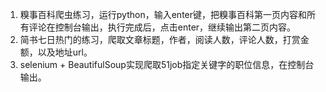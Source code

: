 1. 糗事百科爬虫练习，运行python，输入enter键，把糗事百科第一页内容和所有评论在控制台输出，执行完成后，点击enter，继续输出第二页内容。
2. 简书七日热门的练习，爬取文章标题，作者，阅读人数，评论人数，打赏金额，以及地址url。
3. selenium + BeautifulSoup实现爬取51job指定关键字的职位信息，在控制台输出。
